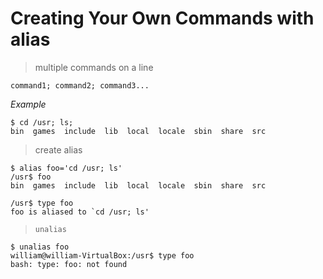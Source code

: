 # Creating Your Own Commands with alias

> multiple commands on a line

```
command1; command2; command3...
```

*Example*

```
﻿$ cd /usr; ls;
bin  games  include  lib  local  locale  sbin  share  src
```

> create alias

```
$ alias foo='cd /usr; ls'
/usr$ foo
bin  games  include  lib  local  locale  sbin  share  src

/usr$ type foo
foo is aliased to `cd /usr; ls'
```

> `unalias`

```
$ unalias foo
william@william-VirtualBox:/usr$ type foo
bash: type: foo: not found
```
